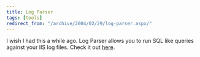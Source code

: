 ```yaml
---
title: Log Parser
tags: [tools]
redirect_from: "/archive/2004/02/29/log-parser.aspx/"
---
```


I wish I had this a while ago. Log Parser allows you to run SQL like
queries against your IIS log files. Check it out
[here](http://www.microsoft.com/downloads/details.aspx?displaylang=en&familyid=8cde4028-e247-45be-bab9-ac851fc166a4 "Log Parser 2.0").

